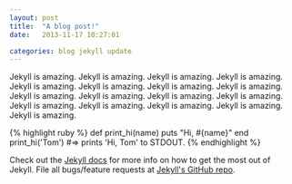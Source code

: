 ```yaml
---
layout: post
title:  "A blog post!"
date:   2013-11-17 10:27:01

categories: blog jekyll update
---
```


Jekyll is amazing. Jekyll is amazing. Jekyll is amazing. Jekyll is amazing. Jekyll is amazing. Jekyll is amazing. 
Jekyll is amazing. Jekyll is amazing. Jekyll is amazing. Jekyll is amazing. Jekyll is amazing. Jekyll is amazing. Jekyll is amazing. 
Jekyll is amazing. Jekyll is amazing. Jekyll is amazing. Jekyll is amazing. 

{% highlight ruby %}
def print_hi(name)
  puts "Hi, #{name}"
end
print_hi('Tom')
#=> prints 'Hi, Tom' to STDOUT.
{% endhighlight %}

Check out the [Jekyll docs][jekyll] for more info on how to get the most out of Jekyll. File all bugs/feature requests at [Jekyll's GitHub repo][jekyll-gh].

[jekyll-gh]: https://github.com/mojombo/jekyll
[jekyll]:    http://jekyllrb.com
